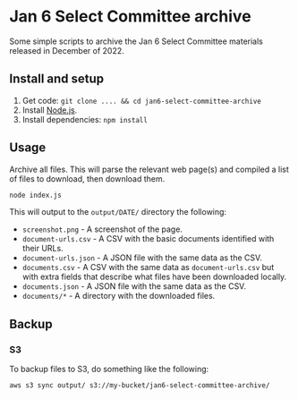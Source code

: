 # Jan 6 Select Committee archive

Some simple scripts to archive the Jan 6 Select Committee materials released in December of 2022.

## Install and setup

1. Get code: `git clone .... && cd jan6-select-committee-archive`
1. Install [Node.js](https://nodejs.org/en/download/).
1. Install dependencies: `npm install`

## Usage

Archive all files. This will parse the relevant web page(s) and compiled a list of files to download, then download them.

```bash
node index.js
```

This will output to the `output/DATE/` directory the following:

- `screenshot.png` - A screenshot of the page.
- `document-urls.csv` - A CSV with the basic documents identified with their URLs.
- `document-urls.json` - A JSON file with the same data as the CSV.
- `documents.csv` - A CSV with the same data as `document-urls.csv` but with extra fields that describe what files have been downloaded locally.
- `documents.json` - A JSON file with the same data as the CSV.
- `documents/*` - A directory with the downloaded files.

## Backup

### S3

To backup files to S3, do something like the following:

```bash
aws s3 sync output/ s3://my-bucket/jan6-select-committee-archive/
```
